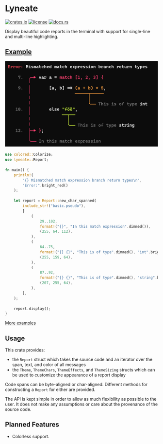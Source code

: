 # Lyneate

[![crates.io](https://img.shields.io/crates/v/lyneate)](https://crates.io/crates/lyneate)
[![license](https://img.shields.io/crates/l/lyneate)](https://github.com/FlowVix/lyneate/blob/master/LICENSE)
[![docs.rs](https://img.shields.io/docsrs/lyneate)](https://docs.rs/lyneate)

Display beautiful code reports in the terminal with
support for single-line and multi-line highlighting.

## [Example](https://github.com/FlowVix/lyneate/blob/master/examples/basic.rs)

<img src="https://github.com/FlowVix/lyneate/blob/master/images/example.png?raw=true" alt="test"/>

```rust
use colored::Colorize;
use lyneate::Report;

fn main() {
    println!(
        "{} Mismatched match expression branch return types\n",
        "Error:".bright_red()
    );

    let report = Report::new_char_spanned(
        include_str!("basic.pseudo"),
        [
            (
                29..102,
                format!("{}", "In this match expression".dimmed()),
                (255, 64, 112),
            ),
            (
                64..75,
                format!("{} {}", "This is of type".dimmed(), "int".bright_white()),
                (255, 159, 64),
            ),
            (
                87..92,
                format!("{} {}", "This is of type".dimmed(), "string".bright_white()),
                (207, 255, 64),
            ),
        ],
    );

    report.display();
}
```

[More examples](https://github.com/FlowVix/lyneate/blob/master/examples/)

## Usage

This crate provides:

-   the `Report` struct which takes the source code and an iterator over the span, text, and color of all messages
-   the `Theme`, `ThemeChars`, `ThemeEffects`, and `ThemeSizing` structs which can be used to customize the appearance of a report display

Code spans can be byte-aligned or char-aligned. Different methods for constructing a `Report` for either are provided.

The API is kept simple in order to allow as much flexibility
as possible to the user. It does not make any assumptions or care
about the provenance of the source code.

## Planned Features

-   Colorless support.
